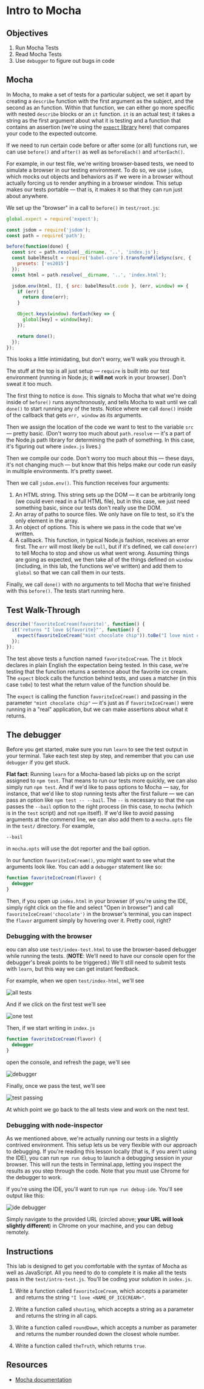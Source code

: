 # Intro to Mocha

## Objectives

1. Run Mocha Tests
2. Read Mocha Tests
3. Use `debugger` to figure out bugs in code

## Mocha

In Mocha, to make a set of tests for a particular subject, we set it apart by
creating a `describe` function with the first argument as the subject, and the
second as an function. Within that function, we can either go more specific with
nested `describe` blocks or an `it` function. `it` is an actual test; it takes a
string as the first argument about what it is testing and a function that
contains an assertion (we're using the [`expect` library](https://github.com/mjackson/expect)
here) that compares your code to the expected outcome.

If we need to run certain code before or after some (or all) functions run, we
can use `before()` and `after()` as well as `beforeEach()` and `afterEach()`.

For example, in our test file, we're writing browser-based tests, we need to
simulate a browser in our testing environment. To do so, we use `jsdom`, which
mocks out objects and behaviors as if we were in a browser without actually
forcing us to render anything in a browser window. This setup makes our tests
portable — that is, it makes it so that they can run just about anywhere.

We set up the "browser" in a call to `before()` in `test/root.js`:

```javascript
global.expect = require('expect');

const jsdom = require('jsdom');
const path = require('path');

before(function(done) {
  const src = path.resolve(__dirname, '..', 'index.js');
  const babelResult = require('babel-core').transformFileSync(src, {
    presets: ['es2015']
  });
  const html = path.resolve(__dirname, '..', 'index.html');

  jsdom.env(html, [], { src: babelResult.code }, (err, window) => {
    if (err) {
      return done(err);
    }

    Object.keys(window).forEach(key => {
      global[key] = window[key];
    });

    return done();
  });
});
```

This looks a little intimidating, but don't worry, we'll walk you through it.

The stuff at the top is all just setup — `require` is built into our test
environment (running in Node.js; it **will not** work in your browser). Don't
sweat it too much.

The first thing to notice is `done`. This signals to Mocha that what we're doing
inside of `before()` runs asynchronously, and tells Mocha to wait until we call
`done()` to start running any of the tests. Notice where we call `done()` inside
of the callback that gets `err, window` as its arguments.

Then we assign the location of the code we want to test to the variable `src` —
pretty basic. (Don't worry too much about `path.resolve` — it's a part of the
Node.js path library for determining the path of something. In this case, it's
figuring out where `index.js` lives.)

Then we compile our code. Don't worry too much about this — these days, it's not
changing much — but know that this helps make our code run easily in multiple
environments. It's pretty sweet.

Then we call `jsdom.env()`. This function receives four arguments:

1. An HTML string. This string sets up the DOM — it can be arbitrarily long (we
could even read in a full HTML file), but in this case, we just need something
basic, since our tests don't really use the DOM.
2. An array of paths to source files. We only have on file to test, so it's the
only element in the array.
3. An object of options. This is where we pass in the code that we've written.
3. A callback. This function, in typical Node.js fashion, receives an error
first. The `err` will most likely be `null`, but if it's defined, we call
`done(err)` to tell Mocha to stop and show us what went wrong. Assuming things
are going as expected, we then take all of the things defined on `window`
(including, in this lab, the functions we've written) and add them to `global`
so that we can call them in our tests.

Finally, we call `done()` with no arguments to tell Mocha that we're finished
with this `before()`. The tests start running here.

## Test Walk-Through

```js
describe('favoriteIceCream(favorite)', function() {
  it('returns "I love ${favorite}"', function() {
    expect(favoriteIceCream("mint chocolate chip")).toBe("I love mint chocolate chip");
  });
});
```

The test above tests a function named `favoriteIceCream`. The `it` block
declares in plain English the expectation being tested. In this case, we're
testing that the function returns a sentence about the favorite ice cream. The
`expect` block calls the function behind tests, and uses a matcher (in this case
`toBe`) to test what the return value of the function should be.

The `expect` is calling the function `favoriteIceCream()` and passing in the
parameter `"mint chocolate chip"` — it's just as if `favoriteIceCream()` were
running in a "real" application, but we can make assertions about what it
returns.

## The debugger

Before you get started, make sure you run `learn` to see the test output in your
terminal. Take each test step by step, and remember that you can use `debugger`
if you get stuck.

**Flat fact**: Running `learn` for a Mocha-based lab picks up on the script
assigned to `npm test`. That means to run our tests more quickly, we can
also simply run `npm test`. And if we'd like to pass options to Mocha — say,
for instance, that we'd like to stop running tests after the first failure —
we can pass an option like `npm test -- --bail`. The `--` is necessary so that
the `npm` passes the `--bail` option to the right process (in this case, to
`mocha` (which is in the `test` script) and not `npm` itself). If we'd like to
avoid passing arguments at the commend line, we can also add them to a
`mocha.opts` file in the `test/` directory. For example,

```
--bail
```

in `mocha.opts` will use the dot reporter and the bail option.

In our function `favoriteIceCream()`, you might want to see what the arguments
look like. You can add a `debugger` statement like so:

```javascript
function favoriteIceCream(flavor) {
  debugger
}
```

Then, if you open up `index.html` in your browser (if you're using the IDE, simply right click on the file and select "Open in browser") and call `favoriteIceCream('chocolate')` in the browser's terminal, you can inspect the `flavor` argument simply by hovering over it. Pretty cool, right?

### Debugging with the browser

eou can also use `test/index-test.html` to use the browser-based debugger while
running the tests. (**NOTE**: We'll need to have our console open for the
debugger's break points to be triggered.) We'll still need to submit tests
with `learn`, but this way we can get instant feedback.

For example, when we open `test/index-html`, we'll see

![all tests](https://curriculum-content.s3.amazonaws.com/skills-based-js/intro_to_mocha/intro_to_mocha_all_tests.png)

And if we click on the first test we'll see

![one test](https://curriculum-content.s3.amazonaws.com/skills-based-js/intro_to_mocha/intro_to_mocha_one_test.png)

Then, if we start writing in `index.js`

```javascript
function favoriteIceCream(flavor) {
  debugger
}
```

open the console, and refresh the page, we'll see

![debugger](https://curriculum-content.s3.amazonaws.com/skills-based-js/intro_to_mocha/intro_to_mocha_debugger.png)

Finally, once we pass the test, we'll see

![test passing](https://curriculum-content.s3.amazonaws.com/skills-based-js/intro_to_mocha/intro_to_mocha_one_test_passing.png)

At which point we go back to the all tests view and work on the next test.

### Debugging with node-inspector

As we mentioned above, we're actually running our tests in a slightly contrived environment. This setup lets us be very flexible with our approach to debugging. If you're reading this lesson locally (that is, if you aren't using the IDE), you can run `npm run debug` to launch a debugging session in your browser. This will run the tests in Terminal.app, letting you inspect the results as you step through the code. Note that you must use Chrome for the debugger to work.

If you're using the IDE, you'll want to run `npm run debug-ide`. You'll see output like this:

![ide debugger](https://curriculum-content.s3.amazonaws.com/skills-based-js/ide_debugger.png)

Simply navigate to the provided URL (circled above; **your URL will look slightly different**) in Chrome on your machine, and you can debug remotely.

## Instructions

This lab is designed to get you comfortable with the syntax of Mocha as well as JavaScript. All you need to do to complete it is make all the tests pass in the `test/intro-test.js`.  You'll be coding your solution in `index.js`.

1. Write a function called `favoriteIceCream`, which accepts a parameter and returns the string `"I love <NAME_OF_ICECREAM>"`.

2. Write a function called `shouting`, which accepts a string as a parameter and returns the string in all caps.

3. Write a function called `roundDown`, which accepts a number as parameter and returns the number rounded down the closest whole number.

4.  Write a function called `theTruth`, which returns `true`.

## Resources

- [Mocha documentation](http://mochajs.org/)
